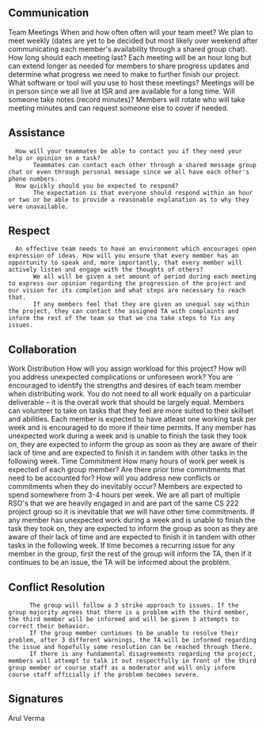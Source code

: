 ## **Communication**
   Team Meetings 
      When and how often often will your team meet?
           We plan to meet weekly (dates are yet to be decided but most likely over weekend after communicating each member's availability through a shared group chat).
      How long should each meeting last? 
           Each meeting will be an hour long but can extend longer as needed for members to share progress updates and determine what progress we need to make to further finish our project.
      What software or tool will you use to host these meetings? 
           Meetings will be in person since we all live at ISR and are available for a long time.
      Will someone take notes (record minutes)?
           Members will rotate who will take meeting minutes and can request someone else to cover if needed.

## **Assistance**
      How will your teammates be able to contact you if they need your help or opinion on a task? 
           Teammates can contact each other through a shared message group chat or even through personal message since we all have each other's phone numbers.
      How quickly should you be expected to respond?
           The expectation is that everyone should respond within an hour or two or be able to provide a reasonable explanation as to why they were unavailable.

## **Respect**
      An effective team needs to have an environment which encourages open expression of ideas. How will you ensure that every member has an opportunity to speak and, more importantly, that every member will actively listen and engage with the thoughts of others?
           We all will be given a set amount of period during each meeting to express our opinion regarding the progression of the project and our vision for its completion and what steps are necessary to reach that.
           If any members feel that they are given an unequal say within the project, they can contact the assigned TA with complaints and inform the rest of the team so that we cna take steps to fix any issues.

## **Collaboration**
   Work Distribution 
      How will you assign workload for this project? How will you address unexpected complications or unforeseen work? You are encouraged to identify the strengths and desires of each team member when distributing work. You do not need to all work equally on a particular deliverable – it is the overall work that should be largely equal.
           Members can volunteer to take on tasks that they feel are more suited to their skillset and abilities. 
           Each member is expected to have atleast one working task per week and is encouraged to do more if their time permits.
           If any member has unexpected work during a week and is unable to finish the task they took on, they are expected to inform the group as soon as they are aware of their lack of time and are expected to finish it in tandem with other tasks in the following week.
  Time Commitment 
      How many hours of work per week is expected of each group member? Are there prior time commitments that need to be accounted for? How will you address new conflicts or commitments when they do inevitably occur?
           Members are expected to spend somewhere from 3-4 hours per week. 
           We are all part of multiple RSO's that we are heavily engaged in and are part of the same CS 222 project group so it is inevitable that we will have other time commitments.
           If any member has unexpected work during a week and is unable to finish the task they took on, they are expected to inform the group as soon as they are aware of their lack of time and are expected to finish it in tandem with other tasks in the following week.
           If time becomes a recurring issue for any member in the group, first the rest of the group will inform the TA, then if it continues to be an issue, the TA will be informed about the problem.
           
## **Conflict Resolution**
          The group will follow a 3 strike approach to issues. If the group majority agrees that there is a problem with the third member, the third member will be informed and will be given 3 attempts to correct their behavior.
          If the group member continues to be unable to resolve their problem, after 3 different warnings, the TA will be informed regarding the issue and hopefully some resolution can be reached through there.
          If there is any fundamental disagreements regarding the project, members will attempt to talk it out respectfully in front of the third group member or course staff as a moderator and will only inform course staff officially if the problem becomes severe.
          
## **Signatures**
  Arul Verma
